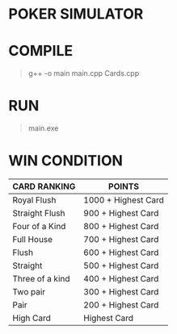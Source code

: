 # POKER SIMULATOR

# COMPILE

> g++ -o main main.cpp Cards.cpp

# RUN

> main.exe

# WIN CONDITION

| CARD RANKING    | POINTS              |
| --------------- | ------------------- |
| Royal Flush     | 1000 + Highest Card |
| Straight Flush  | 900 + Highest Card  |
| Four of a Kind  | 800 + Highest Card  |
| Full House      | 700 + Highest Card  |
| Flush           | 600 + Highest Card  |
| Straight        | 500 + Highest Card  |
| Three of a kind | 400 + Highest Card  |
| Two pair        | 300 + Highest Card  |
| Pair            | 200 + Highest Card  |
| High Card       | Highest Card        |
